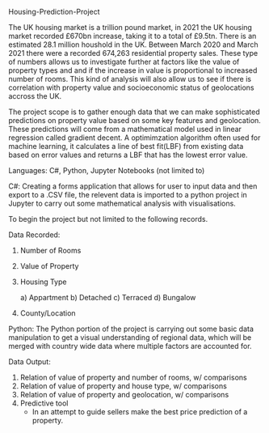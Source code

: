 Housing-Prediction-Project

The UK housing market is a trillion pound market, in 2021 the UK housing market recorded £670bn increase, taking it to a 
total of £9.5tn. There is an estimated 28.1 million houshold in the UK. Between March 2020 and March 2021 there were a recorded
674,263 residential property sales.
These type of numbers allows us to investigate further at factors like the value of property types and and if the increase in 
value is proportional to increased number of rooms.
This kind of analysis will also allow us to see if there is correlation with property value and socioeconomic status of geolocations
accross the UK.

The project scope is to gather enough data that we can make sophisticated predictions on property value based on some key features and
geolocation.
These predictions will come from a mathematical model used in linear regression called gradient decent. A optimimzation algorithm 
often used for machine learning, it calculates a line of best fit(LBF) from existing data based on error values and returns a LBF
that has the lowest error value.


Languages: C#, Python, Jupyter Notebooks (not limited to)

C#: Creating a forms application that allows for user to input data and then export to a .CSV file, the relevent data 
is imported to a python project in Jupyter to carry out some mathematical analysis with visualisations.

To begin the project but not limited to the following records.

Data Recorded:
1)  Number of Rooms
2)  Value of Property
3)  Housing Type

    a) Appartment
    b) Detached
    c) Terraced
    d) Bungalow
4)  County/Location

Python: The Python portion of the project is carrying out some basic data manipulation to get a visual understanding of regional data,
which will be merged with country wide data where multiple factors are accounted for.

Data Output:

1)  Relation of value of property and number of rooms, w/ comparisons
2)  Relation of value of property and house type, w/ comparisons
3)  Relation of value of property and geolocation, w/ comparisons
4)  Predictive tool
    - In an attempt to guide sellers make the best price prediction of a property.
